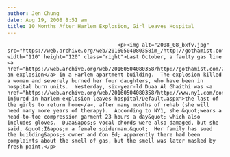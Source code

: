 ```yaml
---
author: Jen Chung
date: Aug 19, 2008 8:51 am
title: 10 Months After Harlem Explosion, Girl Leaves Hospital
---
```


	
										<p><img alt="2008_08_bxfv.jpg" src="https://web.archive.org/web/20160504080358im_/http://gothamist.com/attachments/jen/2008_08_bxfv.jpg" width="110" height="120" class="right">Last October, a faulty gas line <a href="https://web.archive.org/web/20160504080358/http://gothamist.com/2007/10/08/faulty_gas_conn.php">caused an explosion</a> in a Harlem apartment building.  The explosion killed a woman and severely burned her four daughters, who have been in hospital burn units.  Yesterday, six-year-ld Duaa Al Ghaithi was <a href="https://web.archive.org/web/20160504080358/http://www.ny1.com/content/top_stories/84818/girl-injured-in-harlem-explosion-leaves-hospital/Default.aspx">the last of the girls to return home</a>, after many months of rehab (she will need many more years of therapy).  According to NY1, she &quot;wears a head-to-toe compression garment 23 hours a day&quot; which also includes gloves.  Duaa&apos;s vocal chords were also damaged, but she said, &quot;I&apos;m a female spiderman.&quot;  Her family has sued the building&apos;s owner and Con Ed; apparently there had been complaints about the smell of gas, but the smell was later masked by fresh paint.</p>					
										
									
				